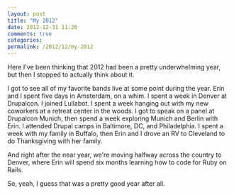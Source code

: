 ```yaml
---
layout: post
title: "My 2012"
date: 2012-12-31 11:20
comments: true
categories: 
permalink: /2012/12/my-2012
---
```

Here I've been thinking that 2012 had been a pretty underwhelming year, but then I stopped to actually think about it.

I got to see all of my favorite bands live at some point during the year. Erin and I spent five days in Amsterdam, on a whim. I spent a week in Denver at Drupalcon. I joined Lullabot. I spent a week hanging out with my new coworkers at a retreat center in the woods. I got to speak on a panel at Drupalcon Munich, then spend a week exploring Munich and Berlin with Erin. I attended Drupal camps in Baltimore, DC, and Philadelphia. I spent a week with my family in Buffalo, then Erin and I drove an RV to Cleveland to do Thanksgiving with her family.

And right after the near year, we're moving halfway across the country to Denver, where Erin will spend six months learning how to code for Ruby on Rails.

So, yeah, I guess that was a pretty good year after all.
